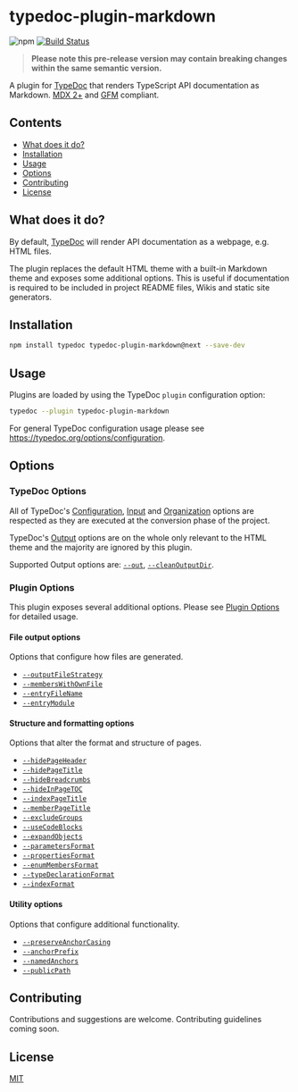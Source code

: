 # typedoc-plugin-markdown

![npm](https://img.shields.io/npm/v/typedoc-plugin-markdown%2Fnext?\&logo=npm) [![Build Status](https://github.com/tgreyuk/typedoc-plugin-markdown/actions/workflows/ci.yml/badge.svg?branch=next)](https://github.com/tgreyuk/typedoc-plugin-markdown/actions/workflows/ci.yml)

> **Please note this pre-release version may contain breaking changes within the same semantic version.**

A plugin for [TypeDoc](https://typedoc.org) that renders TypeScript API documentation as Markdown. [MDX 2+](https://mdxjs.com/) and [GFM](https://github.github.com/gfm/) compliant.

## Contents

* [What does it do?](#what-does-it-do)
* [Installation](#installation)
* [Usage](#usage)
* [Options](#options)
* [Contributing](#contributing)
* [License](#license)

## What does it do?

By default, [TypeDoc](https://typedoc.org) will render API documentation as a webpage, e.g. HTML files.

The plugin replaces the default HTML theme with a built-in Markdown theme and exposes some additional options. This is useful if documentation is required to be included in project README files, Wikis and static site generators.

## Installation

```bash
npm install typedoc typedoc-plugin-markdown@next --save-dev
```

## Usage

Plugins are loaded by using the TypeDoc `plugin` configuration option:

```bash
typedoc --plugin typedoc-plugin-markdown
```

For general TypeDoc configuration usage please see <https://typedoc.org/options/configuration>.

## Options

### TypeDoc Options

All of TypeDoc's [Configuration](https://typedoc.org/options/configuration/), [Input](https://typedoc.org/options/input/) and [Organization](https://typedoc.org/options/organization/) options are respected as they are executed at the conversion phase of the project.

TypeDoc's [Output](https://typedoc.org/options/output/) options are on the whole only relevant to the HTML theme and the majority are ignored by this plugin.

Supported Output options are: [`--out`](https://typedoc.org/options/output/#out), [`--cleanOutputDir`](https://typedoc.org/options/output/#cleanoutputdir).

### Plugin Options

This plugin exposes several additional options. Please see [Plugin Options](./docs/plugin-options.md) for detailed usage.

#### File output options

Options that configure how files are generated.

* [`--outputFileStrategy`](./docs/plugin-options.md#--outputfilestrategy)
* [`--membersWithOwnFile`](./docs/plugin-options.md#--memberswithownfile)
* [`--entryFileName`](./docs/plugin-options.md#--entryfilename)
* [`--entryModule`](./docs/plugin-options.md#--entrymodule)

#### Structure and formatting options

Options that alter the format and structure of pages.

* [`--hidePageHeader`](./docs/plugin-options.md#--hidepageheader)
* [`--hidePageTitle`](./docs/plugin-options.md#--hidepagetitle)
* [`--hideBreadcrumbs`](./docs/plugin-options.md#--hidebreadcrumbs)
* [`--hideInPageTOC`](./docs/plugin-options.md#--hideinpagetoc)
* [`--indexPageTitle`](./docs/plugin-options.md#--indexpagetitle)
* [`--memberPageTitle`](./docs/plugin-options.md#--memberpagetitle)
* [`--excludeGroups`](./docs/plugin-options.md#--excludegroups)
* [`--useCodeBlocks`](./docs/plugin-options.md#--usecodeblocks)
* [`--expandObjects`](./docs/plugin-options.md#--expandobjects)
* [`--parametersFormat`](./docs/plugin-options.md#--parametersformat)
* [`--propertiesFormat`](./docs/plugin-options.md#--propertiesformat)
* [`--enumMembersFormat`](./docs/plugin-options.md#--enummembersformat)
* [`--typeDeclarationFormat`](./docs/plugin-options.md#--typedeclarationformat)
* [`--indexFormat`](./docs/plugin-options.md#--indexformat)

#### Utility options

Options that configure additional functionality.

* [`--preserveAnchorCasing`](./docs/plugin-options.md#--preserveanchorcasing)
* [`--anchorPrefix`](./docs/plugin-options.md#--anchorprefix)
* [`--namedAnchors`](./docs/plugin-options.md#--namedanchors)
* [`--publicPath`](./docs/plugin-options.md#--publicpath)

## Contributing

Contributions and suggestions are welcome. Contributing guidelines coming soon.

## License

[MIT](https://github.com/tgreyuk/typedoc-plugin-markdown/blob/master/LICENSE)
